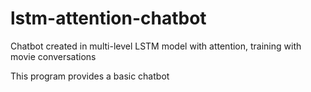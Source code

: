 # lstm-attention-chatbot
Chatbot created in multi-level LSTM model with attention, training with movie conversations

This program provides a basic chatbot
